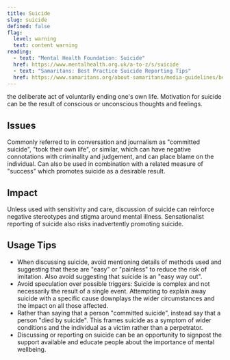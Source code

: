 ```yaml
---
title: Suicide
slug: suicide
defined: false
flag:
  level: warning
  text: content warning
reading:
  - text: "Mental Health Foundation: Suicide"
  href: https://www.mentalhealth.org.uk/a-to-z/s/suicide
  - text: "Samaritans: Best Practice Suicide Reporting Tips"
  href: https://www.samaritans.org/about-samaritans/media-guidelines/best-practice-suicide-reporting-tips/
---
```

the deliberate act of voluntarily ending one's own life. Motivation for suicide can be the result of conscious or unconscious thoughts and feelings.

## Issues

Commonly referred to in conversation and journalism as "committed suicide", "took their own life", or similar, which can have negative connotations with criminality and judgement, and can place blame on the individual. Can also be used in combination with a related measure of "success" which promotes suicide as a desirable result.

## Impact

Unless used with sensitivity and care, discussion of suicide can reinforce negative stereotypes and stigma around mental illness. Sensationalist reporting of suicide also risks inadvertently promoting suicide.

## Usage Tips

- When discussing suicide, avoid mentioning details of methods used and suggesting that these are "easy" or "painless" to reduce the risk of imitation. Also avoid suggesting that suicide is an "easy way out".
- Avoid speculation over possible triggers: Suicide is complex and not necessarily the result of a single event. Attempting to explain away suicide with a specific cause downplays the wider circumstances and the impact on all those affected.
- Rather than saying that a person "committed suicide", instead say that a person "died by suicide". This frames suicide as a symptom of wider conditions and the individual as a victim rather than a perpetrator.
- Discussing or reporting on suicide can be an opportunity to signpost the support available and educate people about the importance of mental wellbeing.
